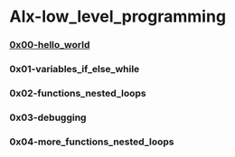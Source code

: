 # Alx-low_level_programming

### [0x00-hello_world](https://github.com/ginabeki/alx-low_level_programming/tree/master/0x00-hello_world)
### 0x01-variables_if_else_while
### 0x02-functions_nested_loops
### 0x03-debugging
### 0x04-more_functions_nested_loops
